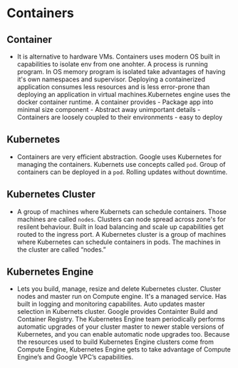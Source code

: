 # Containers

## Container 
   - It is alternative to hardware VMs. Containers uses modern OS built in capabilities to isolate env from one anohter. A process is running program. In OS memory program is isolated take advantages of having it's own namespaces and supervisor. Deploying a containerized application consumes less resources and is less error-prone than deploying an application in virtual machines.Kubernetes engine uses the docker container runtime. A container provides
    - Package app into minimal size component
    - Abstract away unimportant details
    - Containers are loosely coupled to their environments
    - easy to deploy 

## Kubernetes 
  - Containers are very efficient abstraction. Google uses Kubernetes for managing the containers. Kubernets use concepts called `pod`. Group of containers can be deployed in a `pod`. Rolling updates without downtime. 

 ## Kubernetes Cluster 
  - A group of machines where Kubernets can schedule containers. Those machines are called `nodes`. Clusters can node spread across zone's for resilent behaviour. Built in load balancing and scale up capabilities get routed to the ingress port.  A Kubernetes cluster is a group of machines where Kubernetes can schedule containers in pods. The machines in the cluster are called “nodes.”

 ## Kubernetes Engine 
  - Lets you build, manage, resize and delete Kubernetes cluster. Cluster nodes and master run on Compute engine. It's a managed service. Has built in logging and monitoring capabilites. Auto updates master selection in Kubernets cluster. Google provides Containter Build and Container Registry. The Kubernetes Engine team periodically performs automatic upgrades of your cluster master to newer stable versions of Kubernetes, and you can enable automatic node upgrades too. Because the resources used to build Kubernetes Engine clusters come from Compute Engine, Kubernetes Engine gets to take advantage of Compute Engine’s and Google VPC’s capabilities.
